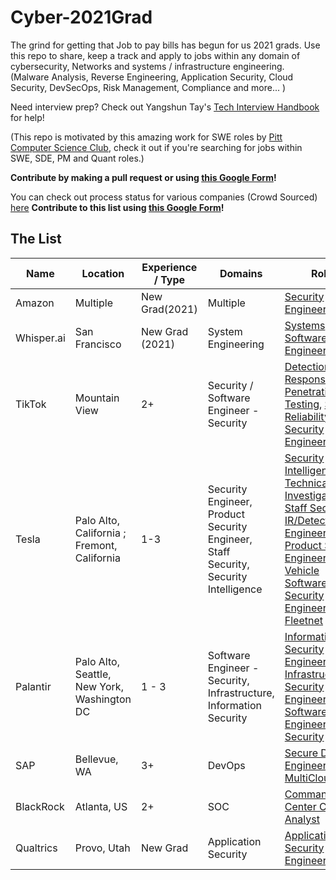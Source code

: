 # Cyber-2021Grad

The grind for getting that Job to pay bills has begun for us 2021 grads. Use this repo to share, keep a track and apply to jobs within any domain of cybersecurity, Networks and systems / infrastructure engineering. 
(Malware Analysis, Reverse Engineering, Application Security, Cloud Security, DevSecOps, Risk Management, Compliance and more... )

Need interview prep? Check out Yangshun Tay's [Tech Interview Handbook](https://yangshun.github.io/tech-interview-handbook/) for help!

(This repo is motivated by this amazing work for SWE roles by [Pitt Computer Science Club](https://github.com/Pitt-CSC/NewGrad-2021), check it out if you're searching for jobs within SWE, SDE, PM and Quant roles.)

**Contribute by making a pull request or using [this Google Form](https://forms.gle/RwVw8jk7dQuK7tUh7)!**

You can check out process status for various companies (Crowd Sourced) [here](https://docs.google.com/spreadsheets/d/1KyHBRVw7PUy0RKciFmAco-vgj_DSMQDf5fZdsggkqFQ/edit?usp=sharing)
**Contribute to this list using [this Google Form](https://forms.gle/WpCKUfUTMX81s4b16)!**

## The List

| Name  |  Location |  Experience / Type | Domains | Roles |
| --- |---|----| ---- | ---- |
|Amazon | Multiple | New Grad(2021) | Multiple |[Security Engineer](https://www.amazon.jobs/en/jobs/1229110/security-engineer-2021-united-states) | 
|Whisper.ai | San Francisco | New Grad (2021) | System Engineering | [Systems Software Engineer](https://whisper.ai/careers/?gh_jid=4465259002) | 
|TikTok| Mountain View | 2+ | Security / Software Engineer - Security | [Detection and Response](https://careers.tiktok.com/position/detail/6857915807416273160), [Penetration Testing](https://careers.tiktok.com/position/detail/6823748069294901512), [Site Reliability](https://careers.tiktok.com/position/detail/6759327120842819847), [IT Security Engineer(Global)](https://careers.tiktok.com/position/detail/6834345915094059277)|
|Tesla|Palo Alto, California ; Fremont, California | 1-3 | Security Engineer, Product Security Engineer, Staff Security, Security Intelligence | [Security Intelligence Technical Investigator](https://www.tesla.com/careers/job/security-intelligencetechnicalinvestigator-64235), [Staff Security IR/Detection Engineer](https://www.tesla.com/careers/job/staff-securityir-detectionengineer-59936), [Product Security Engineer, Vehicle Software](https://www.tesla.com/careers/job/product-securityengineervehiclesoftware-54267), [Security Engineer, Fleetnet](https://www.tesla.com/careers/job/security-engineerfleetnet-68817)|
|Palantir| Palo Alto, Seattle, New York, Washington DC | 1 - 3 | Software Engineer - Security, Infrastructure, Information Security | [Information Security Engineer (CIRT)](https://jobs.lever.co/palantir/17949839-301b-4df8-bfea-9e052ede2ec8), [Infrastructure Security Engineer](https://jobs.lever.co/palantir/27baa7cc-5a3e-4d2b-b819-32cca54bd858), [Software Engineer - Security](https://jobs.lever.co/palantir/0e3659ed-2ac0-4b3d-b6a4-39cf8de6e633) |
|SAP| Bellevue, WA | 3+ | DevOps | [Secure DevOps Engineer for MultiCloud Job](https://jobs.sap.com/job/Bellevue-Multi-Cloud-Secure-DevOps-Engineer-Job-WA-98004/594665601/)|
|BlackRock| Atlanta, US | 2+ | SOC | [Command Center Control Analyst](https://careers.blackrock.com/job/11226049/command-center-control-analyst-atlanta-ga)|
|Qualtrics|Provo, Utah|New Grad | Application Security | [Application Security Engineer](https://boards.greenhouse.io/qualtrics/jobs/1737236)|
